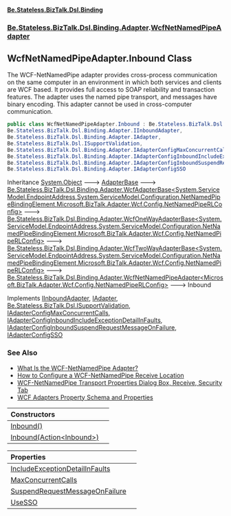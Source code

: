 #### [Be.Stateless.BizTalk.Dsl.Binding](README.md 'README')
### [Be.Stateless.BizTalk.Dsl.Binding.Adapter](Be.Stateless.BizTalk.Dsl.Binding.Adapter.md 'Be.Stateless.BizTalk.Dsl.Binding.Adapter').[WcfNetNamedPipeAdapter](WcfNetNamedPipeAdapter.md 'Be.Stateless.BizTalk.Dsl.Binding.Adapter.WcfNetNamedPipeAdapter')

## WcfNetNamedPipeAdapter.Inbound Class

The WCF-NetNamedPipe adapter provides cross-process communication on the same computer in an environment in which
both services and clients are WCF based. It provides full access to SOAP reliability and transaction features. The
adapter uses the named pipe transport, and messages have binary encoding. This adapter cannot be used in
cross-computer communication.

```csharp
public class WcfNetNamedPipeAdapter.Inbound : Be.Stateless.BizTalk.Dsl.Binding.Adapter.WcfNetNamedPipeAdapter<Microsoft.BizTalk.Adapter.Wcf.Config.NetNamedPipeRLConfig>,
Be.Stateless.BizTalk.Dsl.Binding.Adapter.IInboundAdapter,
Be.Stateless.BizTalk.Dsl.Binding.Adapter.IAdapter,
Be.Stateless.BizTalk.Dsl.ISupportValidation,
Be.Stateless.BizTalk.Dsl.Binding.Adapter.IAdapterConfigMaxConcurrentCalls,
Be.Stateless.BizTalk.Dsl.Binding.Adapter.IAdapterConfigInboundIncludeExceptionDetailInFaults,
Be.Stateless.BizTalk.Dsl.Binding.Adapter.IAdapterConfigInboundSuspendRequestMessageOnFailure,
Be.Stateless.BizTalk.Dsl.Binding.Adapter.IAdapterConfigSSO
```

Inheritance [System.Object](https://docs.microsoft.com/en-us/dotnet/api/System.Object 'System.Object') &#129106; [AdapterBase](AdapterBase.md 'Be.Stateless.BizTalk.Dsl.Binding.Adapter.AdapterBase') &#129106; [Be.Stateless.BizTalk.Dsl.Binding.Adapter.WcfAdapterBase&lt;](WcfAdapterBase_TAddress,TBinding,TConfig_.md 'Be.Stateless.BizTalk.Dsl.Binding.Adapter.WcfAdapterBase<TAddress,TBinding,TConfig>')[System.ServiceModel.EndpointAddress](https://docs.microsoft.com/en-us/dotnet/api/System.ServiceModel.EndpointAddress 'System.ServiceModel.EndpointAddress')[,](WcfAdapterBase_TAddress,TBinding,TConfig_.md 'Be.Stateless.BizTalk.Dsl.Binding.Adapter.WcfAdapterBase<TAddress,TBinding,TConfig>')[System.ServiceModel.Configuration.NetNamedPipeBindingElement](https://docs.microsoft.com/en-us/dotnet/api/System.ServiceModel.Configuration.NetNamedPipeBindingElement 'System.ServiceModel.Configuration.NetNamedPipeBindingElement')[,](WcfAdapterBase_TAddress,TBinding,TConfig_.md 'Be.Stateless.BizTalk.Dsl.Binding.Adapter.WcfAdapterBase<TAddress,TBinding,TConfig>')[Microsoft.BizTalk.Adapter.Wcf.Config.NetNamedPipeRLConfig](https://docs.microsoft.com/en-us/dotnet/api/Microsoft.BizTalk.Adapter.Wcf.Config.NetNamedPipeRLConfig 'Microsoft.BizTalk.Adapter.Wcf.Config.NetNamedPipeRLConfig')[&gt;](WcfAdapterBase_TAddress,TBinding,TConfig_.md 'Be.Stateless.BizTalk.Dsl.Binding.Adapter.WcfAdapterBase<TAddress,TBinding,TConfig>') &#129106; [Be.Stateless.BizTalk.Dsl.Binding.Adapter.WcfOneWayAdapterBase&lt;](WcfOneWayAdapterBase_TAddress,TBinding,TConfig_.md 'Be.Stateless.BizTalk.Dsl.Binding.Adapter.WcfOneWayAdapterBase<TAddress,TBinding,TConfig>')[System.ServiceModel.EndpointAddress](https://docs.microsoft.com/en-us/dotnet/api/System.ServiceModel.EndpointAddress 'System.ServiceModel.EndpointAddress')[,](WcfOneWayAdapterBase_TAddress,TBinding,TConfig_.md 'Be.Stateless.BizTalk.Dsl.Binding.Adapter.WcfOneWayAdapterBase<TAddress,TBinding,TConfig>')[System.ServiceModel.Configuration.NetNamedPipeBindingElement](https://docs.microsoft.com/en-us/dotnet/api/System.ServiceModel.Configuration.NetNamedPipeBindingElement 'System.ServiceModel.Configuration.NetNamedPipeBindingElement')[,](WcfOneWayAdapterBase_TAddress,TBinding,TConfig_.md 'Be.Stateless.BizTalk.Dsl.Binding.Adapter.WcfOneWayAdapterBase<TAddress,TBinding,TConfig>')[Microsoft.BizTalk.Adapter.Wcf.Config.NetNamedPipeRLConfig](https://docs.microsoft.com/en-us/dotnet/api/Microsoft.BizTalk.Adapter.Wcf.Config.NetNamedPipeRLConfig 'Microsoft.BizTalk.Adapter.Wcf.Config.NetNamedPipeRLConfig')[&gt;](WcfOneWayAdapterBase_TAddress,TBinding,TConfig_.md 'Be.Stateless.BizTalk.Dsl.Binding.Adapter.WcfOneWayAdapterBase<TAddress,TBinding,TConfig>') &#129106; [Be.Stateless.BizTalk.Dsl.Binding.Adapter.WcfTwoWayAdapterBase&lt;](WcfTwoWayAdapterBase_TAddress,TBinding,TConfig_.md 'Be.Stateless.BizTalk.Dsl.Binding.Adapter.WcfTwoWayAdapterBase<TAddress,TBinding,TConfig>')[System.ServiceModel.EndpointAddress](https://docs.microsoft.com/en-us/dotnet/api/System.ServiceModel.EndpointAddress 'System.ServiceModel.EndpointAddress')[,](WcfTwoWayAdapterBase_TAddress,TBinding,TConfig_.md 'Be.Stateless.BizTalk.Dsl.Binding.Adapter.WcfTwoWayAdapterBase<TAddress,TBinding,TConfig>')[System.ServiceModel.Configuration.NetNamedPipeBindingElement](https://docs.microsoft.com/en-us/dotnet/api/System.ServiceModel.Configuration.NetNamedPipeBindingElement 'System.ServiceModel.Configuration.NetNamedPipeBindingElement')[,](WcfTwoWayAdapterBase_TAddress,TBinding,TConfig_.md 'Be.Stateless.BizTalk.Dsl.Binding.Adapter.WcfTwoWayAdapterBase<TAddress,TBinding,TConfig>')[Microsoft.BizTalk.Adapter.Wcf.Config.NetNamedPipeRLConfig](https://docs.microsoft.com/en-us/dotnet/api/Microsoft.BizTalk.Adapter.Wcf.Config.NetNamedPipeRLConfig 'Microsoft.BizTalk.Adapter.Wcf.Config.NetNamedPipeRLConfig')[&gt;](WcfTwoWayAdapterBase_TAddress,TBinding,TConfig_.md 'Be.Stateless.BizTalk.Dsl.Binding.Adapter.WcfTwoWayAdapterBase<TAddress,TBinding,TConfig>') &#129106; [Be.Stateless.BizTalk.Dsl.Binding.Adapter.WcfNetNamedPipeAdapter&lt;](WcfNetNamedPipeAdapter_TConfig_.md 'Be.Stateless.BizTalk.Dsl.Binding.Adapter.WcfNetNamedPipeAdapter<TConfig>')[Microsoft.BizTalk.Adapter.Wcf.Config.NetNamedPipeRLConfig](https://docs.microsoft.com/en-us/dotnet/api/Microsoft.BizTalk.Adapter.Wcf.Config.NetNamedPipeRLConfig 'Microsoft.BizTalk.Adapter.Wcf.Config.NetNamedPipeRLConfig')[&gt;](WcfNetNamedPipeAdapter_TConfig_.md 'Be.Stateless.BizTalk.Dsl.Binding.Adapter.WcfNetNamedPipeAdapter<TConfig>') &#129106; Inbound

Implements [IInboundAdapter](IInboundAdapter.md 'Be.Stateless.BizTalk.Dsl.Binding.Adapter.IInboundAdapter'), [IAdapter](IAdapter.md 'Be.Stateless.BizTalk.Dsl.Binding.Adapter.IAdapter'), [Be.Stateless.BizTalk.Dsl.ISupportValidation](https://docs.microsoft.com/en-us/dotnet/api/Be.Stateless.BizTalk.Dsl.ISupportValidation 'Be.Stateless.BizTalk.Dsl.ISupportValidation'), [IAdapterConfigMaxConcurrentCalls](IAdapterConfigMaxConcurrentCalls.md 'Be.Stateless.BizTalk.Dsl.Binding.Adapter.IAdapterConfigMaxConcurrentCalls'), [IAdapterConfigInboundIncludeExceptionDetailInFaults](IAdapterConfigInboundIncludeExceptionDetailInFaults.md 'Be.Stateless.BizTalk.Dsl.Binding.Adapter.IAdapterConfigInboundIncludeExceptionDetailInFaults'), [IAdapterConfigInboundSuspendRequestMessageOnFailure](IAdapterConfigInboundSuspendRequestMessageOnFailure.md 'Be.Stateless.BizTalk.Dsl.Binding.Adapter.IAdapterConfigInboundSuspendRequestMessageOnFailure'), [IAdapterConfigSSO](IAdapterConfigSSO.md 'Be.Stateless.BizTalk.Dsl.Binding.Adapter.IAdapterConfigSSO')

### See Also
- [What Is the WCF-NetNamedPipe Adapter?](https://docs.microsoft.com/en-us/biztalk/core/what-is-the-wcf-netnamedpipe-adapter 'https://docs.microsoft.com/en-us/biztalk/core/what-is-the-wcf-netnamedpipe-adapter')
- [How to Configure a WCF-NetNamedPipe Receive Location](https://docs.microsoft.com/en-us/biztalk/core/how-to-configure-a-wcf-netnamedpipe-receive-location 'https://docs.microsoft.com/en-us/biztalk/core/how-to-configure-a-wcf-netnamedpipe-receive-location')
- [WCF-NetNamedPipe Transport Properties Dialog Box, Receive, Security Tab](https://docs.microsoft.com/en-us/biztalk/core/technical-reference/wcf-netnamedpipe-transport-properties-dialog-box-receive-security-tab 'https://docs.microsoft.com/en-us/biztalk/core/technical-reference/wcf-netnamedpipe-transport-properties-dialog-box-receive-security-tab')
- [WCF
            Adapters Property Schema and Properties](https://docs.microsoft.com/en-us/biztalk/core/wcf-adapters-property-schema-and-properties 'https://docs.microsoft.com/en-us/biztalk/core/wcf-adapters-property-schema-and-properties')

| Constructors | |
| :--- | :--- |
| [Inbound()](WcfNetNamedPipeAdapter.Inbound.Inbound().md 'Be.Stateless.BizTalk.Dsl.Binding.Adapter.WcfNetNamedPipeAdapter.Inbound.Inbound()') | |
| [Inbound(Action&lt;Inbound&gt;)](WcfNetNamedPipeAdapter.Inbound.Inbound(Action_Inbound_).md 'Be.Stateless.BizTalk.Dsl.Binding.Adapter.WcfNetNamedPipeAdapter.Inbound.Inbound(System.Action<Be.Stateless.BizTalk.Dsl.Binding.Adapter.WcfNetNamedPipeAdapter.Inbound>)') | |

| Properties | |
| :--- | :--- |
| [IncludeExceptionDetailInFaults](WcfNetNamedPipeAdapter.Inbound.IncludeExceptionDetailInFaults.md 'Be.Stateless.BizTalk.Dsl.Binding.Adapter.WcfNetNamedPipeAdapter.Inbound.IncludeExceptionDetailInFaults') | |
| [MaxConcurrentCalls](WcfNetNamedPipeAdapter.Inbound.MaxConcurrentCalls.md 'Be.Stateless.BizTalk.Dsl.Binding.Adapter.WcfNetNamedPipeAdapter.Inbound.MaxConcurrentCalls') | |
| [SuspendRequestMessageOnFailure](WcfNetNamedPipeAdapter.Inbound.SuspendRequestMessageOnFailure.md 'Be.Stateless.BizTalk.Dsl.Binding.Adapter.WcfNetNamedPipeAdapter.Inbound.SuspendRequestMessageOnFailure') | |
| [UseSSO](WcfNetNamedPipeAdapter.Inbound.UseSSO.md 'Be.Stateless.BizTalk.Dsl.Binding.Adapter.WcfNetNamedPipeAdapter.Inbound.UseSSO') | |
